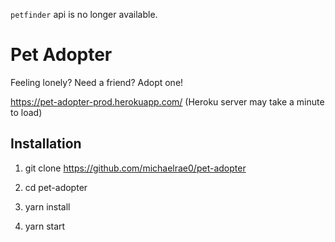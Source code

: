 `petfinder` api is no longer available.

# Pet Adopter

Feeling lonely? Need a friend? Adopt one!

https://pet-adopter-prod.herokuapp.com/ (Heroku server may take a minute to load)

## Installation

1) git clone https://github.com/michaelrae0/pet-adopter

2) cd pet-adopter

3) yarn install

4) yarn start

